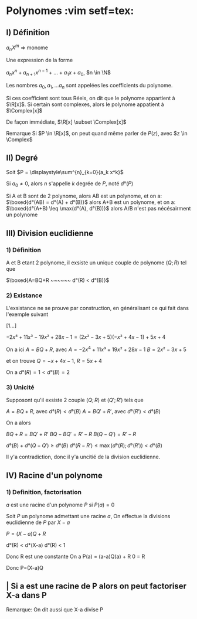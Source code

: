 # Polynomes :vim setf=tex:

## I) Définition

$a_n X^m$ => monome

Une expression de la forme 

$a_n x^n + a_{n+1} x^{n-1} + \dots + a_1 x + a_0$, $n \in \N$

Les nombres $a_0, a_1,\dots a_n$ sont appelées les coefficients du polynome.

Si ces coefficient sont tous Réels, on dit que le polynome appartient à $\R[x]$. Si certain sont complexes, alors le polynome appatient à $\Complex[x]$

De façon immédiate, $\R[x] \subset \Complex[x]$

Remarque Si $P \in \R[x]$, on peut quand même parler de $P(z)$, avec $z \in \Complex$


## II) Degré

Soit $P = \displaystyle\sum^{n}_{k=0}{a_k x^k}$

Si $a_0 \neq 0$, alors $n$ s'appelle $k$ degrée de $P$, noté $d°(P)$

Si A et B sont de 2 polynome, 
alors AB est un polynome, et on a:
$\boxed{d°(AB) = d°(A) + d°(B)}$
alors A+B est un polynome, et on a:
$\boxed{d°(A+B) \leq \max(d°(A), d°(B))}$
alors A/B n'est pas nécésairment un polynome


## III) Division euclidienne

### 1) Définition

A et B etant 2 polynome, il exsiste un unique couple de polynome $(Q; R)$ tel que 

$\boxed{A=BQ+R ~~~~~~ d°(R) < d°(B)}$

### 2) Existance

L'exsistance ne se prouve par construction, en généralisant ce qui fait dans l'exemple suivant

[1...]

$-2x⁴ + 11x³-19x²+28x-1 = (2x²-3x+5)(-x²+4x-1)+5x+4$

On a ici $A=BQ+R$, avec 
$A=-2x^4 + 11x³+19x²+28x-1$
$B=2x²-3x+5$

et on trouve 
$Q = -x+4x-1$, $R=5x+4$

On a $d°(R)=1 < d°(B) = 2$

### 3) Unicité

Supposont qu'il exsiste 2 couple $(Q; R)$ et $(Q'; R')$ tels que

$A=BQ+R$, avec  $d°(R) < d°(B)$
$A=BQ'+R'$, avec  $d°(R') < d°(B)$

On a alors

$BQ+R = BQ'+R'$
$BQ-BQ' = R'-R$
$B(Q-Q') = R'-R$

$d°(B) + d°(Q-Q') \geq d°(B)$
$d°(R-R') \leq \max(d°(R); d°(R')) < d°(B)$

Il y'a contradiction, donc il y'a uncitié de la division euclidienne.

## IV) Racine d'un polynome

### 1) Definition, factorisation

$a$ est une racine d'un polynome $P$
si $P(a) = 0$

Soit $P$ un polynome admettant une racine $a$, On effectue la divisions euclidienne de $P$ par $X-a$

$P = (X-a)Q + R$

d°(R) < d*(X-a)
d°(R) < 1

Donc R est une constante 
On a P(a) = (a-a)Q(a) + R
0 = R

Donc P=(X-a)Q


| Si a est une racine de P alors on peut factoriser X-a dans P
---

Remarque: On dit aussi que X-a divise P
